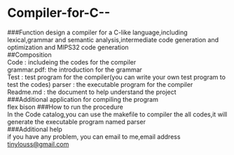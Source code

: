 # Compiler-for-C--
###Function
design a compiler for a C-like language,including lexical,grammar and semantic analysis,intermediate code generation and optimization and MIPS32 code generation  
##Composition  
Code : includeing the codes for the compiler  
grammar.pdf: the introduction for the grammar  
Test : test program for the compiler(you can write your own test program to test the codes)
parser : the executable program for the compiler  
Readme.md : the document to help understand the project  
###Additional application for compiling the program   
flex bison
###How to run the procedure  
In the Code catalog,you can use the makefile to compiler the all codes,it will generate the executable program named parser  
###Additional help  
if you have any problem, you can email to me,email address tinylouss@gmail.com
